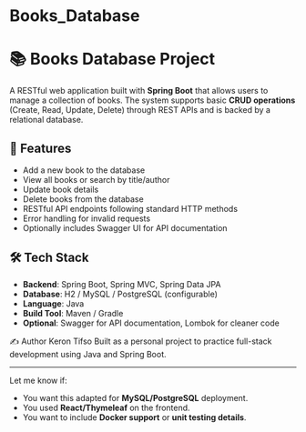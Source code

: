 # Books_Database

# 📚 Books Database Project

A RESTful web application built with **Spring Boot** that allows users to manage a collection of books. The system supports basic **CRUD operations** (Create, Read, Update, Delete) through REST APIs and is backed by a relational database.

## 🚀 Features

- Add a new book to the database
- View all books or search by title/author
- Update book details
- Delete books from the database
- RESTful API endpoints following standard HTTP methods
- Error handling for invalid requests
- Optionally includes Swagger UI for API documentation

## 🛠️ Tech Stack

- **Backend**: Spring Boot, Spring MVC, Spring Data JPA
- **Database**: H2 / MySQL / PostgreSQL (configurable)
- **Language**: Java
- **Build Tool**: Maven / Gradle
- **Optional**: Swagger for API documentation, Lombok for cleaner code

✍️ Author
Keron Tifso
Built as a personal project to practice full-stack development using Java and Spring Boot.

---

Let me know if:
- You want this adapted for **MySQL/PostgreSQL** deployment.
- You used **React/Thymeleaf** on the frontend.
- You want to include **Docker support** or **unit testing details**.
